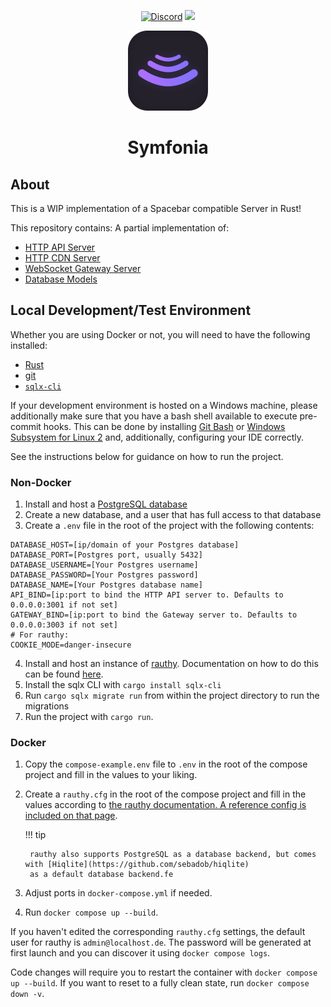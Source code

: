 <div align="center">

[![Discord]][Discord-invite]
<img src="https://img.shields.io/static/v1?label=Status&message=Early%20Development&color=blue">  
</div>

<p align="center">
  
  <img width="128" src="https://github.com/polyphony-chat/branding/blob/main/logos/polyphony-symfonia-transparent-8bit.png?raw=true" alt="The Symfonia logo. a dark, square background with rounded edges. on this background, there are four vertically stacked, purple lines. The lines are all vaguely u-shaped and resemble sound waves being emitted into one direction, with the lower lines being thicker and wider than the upper lines." />
  <h1 align="center">Symfonia</h1>
</p>

## About

This is a WIP implementation of a Spacebar compatible Server in Rust!

This repository contains:
A partial implementation of:

- [HTTP API Server](/src/api)
- [HTTP CDN Server](/src/cdn)
- [WebSocket Gateway Server](/src/gateway)
- [Database Models](/src/database)

## Local Development/Test Environment

Whether you are using Docker or not, you will need to have the following installed:

- [Rust](https://www.rust-lang.org/tools/install)
- [git](https://git-scm.com/downloads)
- [`sqlx-cli`](https://crates.io/crates/sqlx-cli)

If your development environment is hosted on a Windows machine, please additionally make sure that
you have a bash shell available to execute pre-commit hooks. This can be done by installing
[Git Bash](https://git-scm.com/downloads) or
[Windows Subsystem for Linux 2](https://learn.microsoft.com/en-us/windows/wsl/install) and, additionally,
configuring your IDE correctly.

See the instructions below for guidance on how to run the project.

### Non-Docker

1. Install and host a [PostgreSQL database](https://www.postgresql.org/download/)
2. Create a new database, and a user that has full access to that database
3. Create a `.env` file in the root of the project with the following contents:

```env
DATABASE_HOST=[ip/domain of your Postgres database]
DATABASE_PORT=[Postgres port, usually 5432]
DATABASE_USERNAME=[Your Postgres username]
DATABASE_PASSWORD=[Your Postgres password]
DATABASE_NAME=[Your Postgres database name]
API_BIND=[ip:port to bind the HTTP API server to. Defaults to 0.0.0.0:3001 if not set]
GATEWAY_BIND=[ip:port to bind the Gateway server to. Defaults to 0.0.0.0:3003 if not set]
# For rauthy:
COOKIE_MODE=danger-insecure
```

4. Install and host an instance of [rauthy](https://github.com/sebadob/rauthy). Documentation on how
   to do this can be found [here](https://sebadob.github.io/rauthy/intro.html).
5. Install the sqlx CLI with `cargo install sqlx-cli`
6. Run `cargo sqlx migrate run` from within the project directory to run the migrations
7. Run the project with `cargo run`.

### Docker

1. Copy the `compose-example.env` file to `.env` in the root of the compose project and fill in the values
   to your liking.
2. Create a `rauthy.cfg` in the root of the compose project and fill in the
   values according to [the rauthy documentation. A reference config is included on that page](https://sebadob.github.io/rauthy/config/config.html#reference-config).

    !!! tip

        rauthy also supports PostgreSQL as a database backend, but comes with [Hiqlite](https://github.com/sebadob/hiqlite)
        as a default database backend.fe

3. Adjust ports in `docker-compose.yml` if needed.
4. Run `docker compose up --build`.

If you haven't edited the corresponding `rauthy.cfg` settings, the default user for rauthy is `admin@localhost.de`.
The password will be generated at first launch and you can discover it using `docker compose logs`.

Code changes will require you to restart the container with `docker compose up --build`. If you want
to reset to a fully clean state, run `docker compose down -v`.

[Discord]: https://dcbadge.vercel.app/api/server/m3FpcapGDD?style=flat
[Discord-invite]: https://discord.com/invite/m3FpcapGDD
[build-shield]: https://img.shields.io/github/actions/workflow/status/polyphony-chat/symfonia/rust.yml?style=flat
[build-url]: https://github.com/polyphony-chat/symfonia/blob/main/.github/workflows/rust.yml
